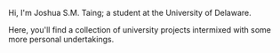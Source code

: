 Hi, I'm Joshua S.M. Taing; a student at the University of Delaware.

Here, you'll find a collection of university projects intermixed with some more personal undertakings.
